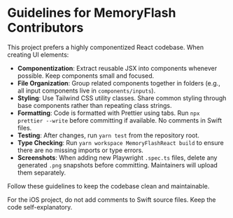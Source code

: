 # Guidelines for MemoryFlash Contributors

This project prefers a highly componentized React codebase. When creating UI elements:

- **Componentization**: Extract reusable JSX into components whenever possible. Keep components small and focused.
- **File Organization**: Group related components together in folders (e.g., all input components live in `components/inputs`).
- **Styling**: Use Tailwind CSS utility classes. Share common styling through base components rather than repeating class strings.
- **Formatting**: Code is formatted with Prettier using tabs. Run `npx prettier --write` before committing if available. No comments in Swift files.
- **Testing**: After changes, run `yarn test` from the repository root.
- **Type Checking**: Run `yarn workspace MemoryFlashReact build` to ensure there are no missing imports or type errors.
- **Screenshots**: When adding new Playwright `.spec.ts` files, delete any generated `.png` snapshots before committing. Maintainers will upload them separately.

Follow these guidelines to keep the codebase clean and maintainable.

For the iOS project, do not add comments to Swift source files. Keep the code
self-explanatory.
